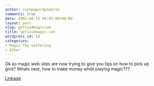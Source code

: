 ```yaml
---
author: rockpaperdynamite
comments: true
date: 2005-08-15 09:45:00+00:00
layout: post
slug: getlaidmagiccom
title: Getlaidmagic.com
wordpress_id: 18
categories:
- Magic The Gathering
- Other
---
```


Ok so magic web sites are now trying to give you tips on how to pick up girls?  Whats next, how to make money while playing magic???




[Linkage](http://Getlaidmagic.com)




